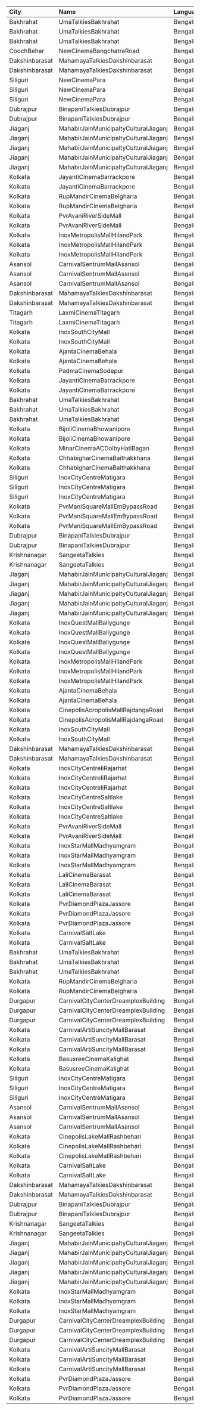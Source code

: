 | City           | Name                                  | Language |  Time | Type          | Price | Capacity | Booked |
| :------------- | :------------------------------------ | :------- | ----: | :------------ | ----: | -------: | -----: |
| Bakhrahat      | UmaTalkiesBakhrahat                   | Bengali  | 10:00 | Box           |  220₹ |       46 |     24 |
| Bakhrahat      | UmaTalkiesBakhrahat                   | Bengali  | 10:00 | Balcony       |   70₹ |      102 |     21 |
| Bakhrahat      | UmaTalkiesBakhrahat                   | Bengali  | 10:00 | SpecialClass  |   70₹ |       80 |     80 |
| CoochBehar     | NewCinemaBangchatraRoad               | Bengali  | 10:00 | Balcony       |  100₹ |       73 |     51 |
| Dakshinbarasat | MahamayaTalkiesDakshinbarasat         | Bengali  | 11:00 | Goldclass     |  100₹ |       68 |     50 |
| Dakshinbarasat | MahamayaTalkiesDakshinbarasat         | Bengali  | 11:00 | Silverclass   |   70₹ |      160 |    140 |
| Siliguri       | NewCinemaPara                         | Bengali  | 11:00 | Sofa          |  100₹ |       96 |     50 |
| Siliguri       | NewCinemaPara                         | Bengali  | 11:00 | Special       |   60₹ |      102 |     64 |
| Siliguri       | NewCinemaPara                         | Bengali  | 11:00 | FirstClass    |   40₹ |      285 |    143 |
| Dubrajpur      | BinapaniTalkiesDubrajpur              | Bengali  | 13:00 | Balcony       |   25₹ |      200 |    160 |
| Dubrajpur      | BinapaniTalkiesDubrajpur              | Bengali  | 13:00 | RearStall     |   20₹ |      500 |    460 |
| Jiaganj        | MahabirJainMunicipaltyCulturalJiaganj | Bengali  | 13:00 | Boxa          |  100₹ |       14 |      5 |
| Jiaganj        | MahabirJainMunicipaltyCulturalJiaganj | Bengali  | 13:00 | Boxb          |  100₹ |       14 |      5 |
| Jiaganj        | MahabirJainMunicipaltyCulturalJiaganj | Bengali  | 13:00 | Balcony       |   80₹ |       90 |     54 |
| Jiaganj        | MahabirJainMunicipaltyCulturalJiaganj | Bengali  | 13:00 | RearStall     |   60₹ |      176 |     84 |
| Jiaganj        | MahabirJainMunicipaltyCulturalJiaganj | Bengali  | 13:00 | FrontStall    |   60₹ |      110 |    110 |
| Kolkata        | JayantiCinemaBarrackpore              | Bengali  | 13:00 | SuperStall    |  200₹ |      183 |    145 |
| Kolkata        | JayantiCinemaBarrackpore              | Bengali  | 13:00 | Stall         |  200₹ |       39 |     39 |
| Kolkata        | RupMandirCinemaBelgharia              | Bengali  | 13:00 | Platinum      |  100₹ |       48 |     24 |
| Kolkata        | RupMandirCinemaBelgharia              | Bengali  | 13:00 | Gold          |   80₹ |      102 |     67 |
| Kolkata        | PvrAvaniRiverSideMall                 | Bengali  | 13:10 | Prime         |  170₹ |       11 |      1 |
| Kolkata        | PvrAvaniRiverSideMall                 | Bengali  | 13:10 | Classic       |  120₹ |      200 |      0 |
| Kolkata        | InoxMetropolisMallHilandPark          | Bengali  | 13:40 | Premier       |  112₹ |       36 |      0 |
| Kolkata        | InoxMetropolisMallHilandPark          | Bengali  | 13:40 | Royal         |  300₹ |       16 |      2 |
| Kolkata        | InoxMetropolisMallHilandPark          | Bengali  | 13:40 | Silver        |  112₹ |      155 |      8 |
| Asansol        | CarnivalSentrumMallAsansol            | Bengali  | 14:00 | Premium       |  110₹ |       63 |      0 |
| Asansol        | CarnivalSentrumMallAsansol            | Bengali  | 14:00 | Silver        |  110₹ |      150 |      0 |
| Asansol        | CarnivalSentrumMallAsansol            | Bengali  | 14:00 | Gold          |  110₹ |       43 |      2 |
| Dakshinbarasat | MahamayaTalkiesDakshinbarasat         | Bengali  | 14:00 | Goldclass     |  100₹ |       68 |     50 |
| Dakshinbarasat | MahamayaTalkiesDakshinbarasat         | Bengali  | 14:00 | Silverclass   |   70₹ |      160 |    140 |
| Titagarh       | LaxmiCinemaTitagarh                   | Bengali  | 14:00 | Balcony       |   60₹ |       31 |      0 |
| Titagarh       | LaxmiCinemaTitagarh                   | Bengali  | 14:00 | Firstclass    |   40₹ |       48 |      0 |
| Kolkata        | InoxSouthCityMall                     | Bengali  | 14:00 | Premier       |  160₹ |       34 |      0 |
| Kolkata        | InoxSouthCityMall                     | Bengali  | 14:00 | Silver        |  160₹ |      155 |      0 |
| Kolkata        | AjantaCinemaBehala                    | Bengali  | 14:00 | Balcony       |  150₹ |      213 |    153 |
| Kolkata        | AjantaCinemaBehala                    | Bengali  | 14:00 | Recliner      |  200₹ |       13 |      8 |
| Kolkata        | PadmaCinemaSodepur                    | Bengali  | 14:15 | Balcony       |   70₹ |       38 |      0 |
| Kolkata        | JayantiCinemaBarrackpore              | Bengali  | 14:45 | SuperStall    |  200₹ |      183 |    145 |
| Kolkata        | JayantiCinemaBarrackpore              | Bengali  | 14:45 | Stall         |  200₹ |       39 |     39 |
| Bakhrahat      | UmaTalkiesBakhrahat                   | Bengali  | 15:00 | Box           |  220₹ |       46 |     24 |
| Bakhrahat      | UmaTalkiesBakhrahat                   | Bengali  | 15:00 | Balcony       |   70₹ |      102 |     21 |
| Bakhrahat      | UmaTalkiesBakhrahat                   | Bengali  | 15:00 | SpecialClass  |   70₹ |       80 |     80 |
| Kolkata        | BijoliCinemaBhowanipore               | Bengali  | 15:00 | Balcony       |  100₹ |      188 |    146 |
| Kolkata        | BijoliCinemaBhowanipore               | Bengali  | 15:00 | RearStall     |   80₹ |      614 |    306 |
| Kolkata        | MinarCinemaACDolbyHatiBagan           | Bengali  | 15:00 | Balcony       |  150₹ |      274 |    193 |
| Kolkata        | ChhabigharCinemaBaithakkhana          | Bengali  | 15:00 | Balcony       |   80₹ |      144 |    112 |
| Kolkata        | ChhabigharCinemaBaithakkhana          | Bengali  | 15:00 | RearStall     |   60₹ |      502 |    281 |
| Siliguri       | InoxCityCentreMatigara                | Bengali  | 16:00 | Club          |  140₹ |      246 |      0 |
| Siliguri       | InoxCityCentreMatigara                | Bengali  | 16:00 | Executive     |  140₹ |       84 |      0 |
| Siliguri       | InoxCityCentreMatigara                | Bengali  | 16:00 | Royale        |  180₹ |       12 |      0 |
| Kolkata        | PvrManiSquareMallEmBypassRoad         | Bengali  | 16:00 | Classic       |  120₹ |       48 |      0 |
| Kolkata        | PvrManiSquareMallEmBypassRoad         | Bengali  | 16:00 | Prime         |  120₹ |       94 |      0 |
| Kolkata        | PvrManiSquareMallEmBypassRoad         | Bengali  | 16:00 | Recliner      |  380₹ |        8 |      0 |
| Dubrajpur      | BinapaniTalkiesDubrajpur              | Bengali  | 16:00 | Balcony       |   25₹ |      200 |    160 |
| Dubrajpur      | BinapaniTalkiesDubrajpur              | Bengali  | 16:00 | RearStall     |   20₹ |      500 |    460 |
| Krishnanagar   | SangeetaTalkies                       | Bengali  | 16:00 | Balcony       |   50₹ |      231 |    165 |
| Krishnanagar   | SangeetaTalkies                       | Bengali  | 16:00 | FirstClass    |   30₹ |      513 |    454 |
| Jiaganj        | MahabirJainMunicipaltyCulturalJiaganj | Bengali  | 16:00 | Boxa          |  100₹ |       14 |      5 |
| Jiaganj        | MahabirJainMunicipaltyCulturalJiaganj | Bengali  | 16:00 | Boxb          |  100₹ |       14 |      5 |
| Jiaganj        | MahabirJainMunicipaltyCulturalJiaganj | Bengali  | 16:00 | Balcony       |   80₹ |       90 |     54 |
| Jiaganj        | MahabirJainMunicipaltyCulturalJiaganj | Bengali  | 16:00 | RearStall     |   60₹ |      176 |     84 |
| Jiaganj        | MahabirJainMunicipaltyCulturalJiaganj | Bengali  | 16:00 | FrontStall    |   60₹ |      110 |    110 |
| Kolkata        | InoxQuestMallBallygunge               | Bengali  | 16:05 | Club          |  160₹ |      112 |      0 |
| Kolkata        | InoxQuestMallBallygunge               | Bengali  | 16:05 | Executive     |  160₹ |       24 |      0 |
| Kolkata        | InoxQuestMallBallygunge               | Bengali  | 16:05 | RoyalRecliner |  280₹ |        8 |      0 |
| Kolkata        | InoxQuestMallBallygunge               | Bengali  | 16:05 | Royal         |  160₹ |       24 |      0 |
| Kolkata        | InoxMetropolisMallHilandPark          | Bengali  | 16:05 | Premier       |  112₹ |       36 |      0 |
| Kolkata        | InoxMetropolisMallHilandPark          | Bengali  | 16:05 | Royal         |  300₹ |       14 |      0 |
| Kolkata        | InoxMetropolisMallHilandPark          | Bengali  | 16:05 | Silver        |  112₹ |      145 |      0 |
| Kolkata        | AjantaCinemaBehala                    | Bengali  | 16:10 | Balcony       |  150₹ |      213 |    153 |
| Kolkata        | AjantaCinemaBehala                    | Bengali  | 16:10 | Recliner      |  200₹ |       13 |      8 |
| Kolkata        | CinepolisAcropolisMallRajdangaRoad    | Bengali  | 16:15 | Executive     |  130₹ |       59 |      0 |
| Kolkata        | CinepolisAcropolisMallRajdangaRoad    | Bengali  | 16:15 | Premium       |  130₹ |       34 |      2 |
| Kolkata        | InoxSouthCityMall                     | Bengali  | 16:25 | Premier       |  160₹ |       34 |      0 |
| Kolkata        | InoxSouthCityMall                     | Bengali  | 16:25 | Silver        |  160₹ |      130 |      0 |
| Dakshinbarasat | MahamayaTalkiesDakshinbarasat         | Bengali  | 16:30 | Goldclass     |  100₹ |       68 |     50 |
| Dakshinbarasat | MahamayaTalkiesDakshinbarasat         | Bengali  | 16:30 | Silverclass   |   70₹ |      160 |    140 |
| Kolkata        | InoxCityCentreIiRajarhat              | Bengali  | 16:35 | Club          |  112₹ |      208 |      0 |
| Kolkata        | InoxCityCentreIiRajarhat              | Bengali  | 16:35 | Executive     |  112₹ |       51 |      0 |
| Kolkata        | InoxCityCentreIiRajarhat              | Bengali  | 16:35 | Royale        |  300₹ |        9 |      0 |
| Kolkata        | InoxCityCentreSaltlake                | Bengali  | 16:35 | DressCircle   |  112₹ |      140 |      0 |
| Kolkata        | InoxCityCentreSaltlake                | Bengali  | 16:35 | Galleria      |  112₹ |       49 |      0 |
| Kolkata        | InoxCityCentreSaltlake                | Bengali  | 16:35 | Royale        |  112₹ |       20 |      0 |
| Kolkata        | PvrAvaniRiverSideMall                 | Bengali  | 16:45 | Classic       |  150₹ |      200 |      0 |
| Kolkata        | PvrAvaniRiverSideMall                 | Bengali  | 16:45 | Prime         |  180₹ |       11 |      0 |
| Kolkata        | InoxStarMallMadhyamgram               | Bengali  | 16:45 | Club          |  112₹ |       89 |      0 |
| Kolkata        | InoxStarMallMadhyamgram               | Bengali  | 16:45 | Executive     |  112₹ |       30 |      0 |
| Kolkata        | InoxStarMallMadhyamgram               | Bengali  | 16:45 | Royal         |  140₹ |       59 |      0 |
| Kolkata        | LaliCinemaBarasat                     | Bengali  | 16:45 | DressCircle   |  100₹ |       22 |     16 |
| Kolkata        | LaliCinemaBarasat                     | Bengali  | 16:45 | Balcony       |   70₹ |      169 |    142 |
| Kolkata        | LaliCinemaBarasat                     | Bengali  | 16:45 | RearStall     |   50₹ |      270 |    216 |
| Kolkata        | PvrDiamondPlazaJassore                | Bengali  | 16:55 | Classic       |  140₹ |      176 |     13 |
| Kolkata        | PvrDiamondPlazaJassore                | Bengali  | 16:55 | Prime         |  200₹ |       12 |      0 |
| Kolkata        | PvrDiamondPlazaJassore                | Bengali  | 16:55 | Recliner      |  360₹ |       14 |      0 |
| Kolkata        | CarnivalSaltLake                      | Bengali  | 17:00 | Silver        |   99₹ |      216 |      4 |
| Kolkata        | CarnivalSaltLake                      | Bengali  | 17:00 | Gold          |  150₹ |       12 |      2 |
| Bakhrahat      | UmaTalkiesBakhrahat                   | Bengali  | 17:00 | Box           |  220₹ |       46 |     24 |
| Bakhrahat      | UmaTalkiesBakhrahat                   | Bengali  | 17:00 | Balcony       |   70₹ |      102 |     21 |
| Bakhrahat      | UmaTalkiesBakhrahat                   | Bengali  | 17:00 | SpecialClass  |   70₹ |       80 |     80 |
| Kolkata        | RupMandirCinemaBelgharia              | Bengali  | 17:00 | Platinum      |  100₹ |       48 |     24 |
| Kolkata        | RupMandirCinemaBelgharia              | Bengali  | 17:00 | Gold          |   80₹ |      102 |     67 |
| Durgapur       | CarnivalCityCenterDreamplexBuilding   | Bengali  | 17:05 | Economy       |   50₹ |       44 |      0 |
| Durgapur       | CarnivalCityCenterDreamplexBuilding   | Bengali  | 17:05 | Regular       |   89₹ |       70 |      0 |
| Durgapur       | CarnivalCityCenterDreamplexBuilding   | Bengali  | 17:05 | Executive     |  110₹ |      219 |      2 |
| Kolkata        | CarnivalArtiSuncityMallBarasat        | Bengali  | 17:15 | Diamond       |   99₹ |      118 |      6 |
| Kolkata        | CarnivalArtiSuncityMallBarasat        | Bengali  | 17:15 | Gold          |   89₹ |       60 |      0 |
| Kolkata        | CarnivalArtiSuncityMallBarasat        | Bengali  | 17:15 | Silver        |   69₹ |       40 |      0 |
| Kolkata        | BasusreeCinemaKalighat                | Bengali  | 17:30 | Balcony       |  100₹ |      320 |    245 |
| Kolkata        | BasusreeCinemaKalighat                | Bengali  | 17:30 | RearStall     |   70₹ |      700 |    499 |
| Siliguri       | InoxCityCentreMatigara                | Bengali  | 18:20 | Club          |  140₹ |      246 |      0 |
| Siliguri       | InoxCityCentreMatigara                | Bengali  | 18:20 | Executive     |  140₹ |       84 |      0 |
| Siliguri       | InoxCityCentreMatigara                | Bengali  | 18:20 | Royale        |  180₹ |       12 |      0 |
| Asansol        | CarnivalSentrumMallAsansol            | Bengali  | 18:30 | Premium       |  110₹ |       63 |      0 |
| Asansol        | CarnivalSentrumMallAsansol            | Bengali  | 18:30 | Silver        |  110₹ |      150 |      0 |
| Asansol        | CarnivalSentrumMallAsansol            | Bengali  | 18:30 | Gold          |  110₹ |       43 |      0 |
| Kolkata        | CinepolisLakeMallRashbehari           | Bengali  | 18:40 | Executive     |  130₹ |      183 |      1 |
| Kolkata        | CinepolisLakeMallRashbehari           | Bengali  | 18:40 | Premium       |  130₹ |       20 |      2 |
| Kolkata        | CinepolisLakeMallRashbehari           | Bengali  | 18:40 | Vip           |  300₹ |       12 |      0 |
| Kolkata        | CarnivalSaltLake                      | Bengali  | 18:55 | Silver        |   99₹ |      216 |      2 |
| Kolkata        | CarnivalSaltLake                      | Bengali  | 18:55 | Gold          |  150₹ |       12 |      3 |
| Dakshinbarasat | MahamayaTalkiesDakshinbarasat         | Bengali  | 19:00 | Goldclass     |  100₹ |       68 |     50 |
| Dakshinbarasat | MahamayaTalkiesDakshinbarasat         | Bengali  | 19:00 | Silverclass   |   70₹ |      160 |    140 |
| Dubrajpur      | BinapaniTalkiesDubrajpur              | Bengali  | 19:00 | Balcony       |   25₹ |      200 |    160 |
| Dubrajpur      | BinapaniTalkiesDubrajpur              | Bengali  | 19:00 | RearStall     |   20₹ |      500 |    460 |
| Krishnanagar   | SangeetaTalkies                       | Bengali  | 19:00 | Balcony       |   50₹ |      231 |    165 |
| Krishnanagar   | SangeetaTalkies                       | Bengali  | 19:00 | FirstClass    |   30₹ |      513 |    454 |
| Jiaganj        | MahabirJainMunicipaltyCulturalJiaganj | Bengali  | 19:00 | Boxa          |  100₹ |       14 |      5 |
| Jiaganj        | MahabirJainMunicipaltyCulturalJiaganj | Bengali  | 19:00 | Boxb          |  100₹ |       14 |      5 |
| Jiaganj        | MahabirJainMunicipaltyCulturalJiaganj | Bengali  | 19:00 | Balcony       |   80₹ |       90 |     54 |
| Jiaganj        | MahabirJainMunicipaltyCulturalJiaganj | Bengali  | 19:00 | RearStall     |   60₹ |      176 |     84 |
| Jiaganj        | MahabirJainMunicipaltyCulturalJiaganj | Bengali  | 19:00 | FrontStall    |   60₹ |      110 |    110 |
| Kolkata        | InoxStarMallMadhyamgram               | Bengali  | 19:05 | Club          |  112₹ |       90 |      0 |
| Kolkata        | InoxStarMallMadhyamgram               | Bengali  | 19:05 | Executive     |  112₹ |       30 |      0 |
| Kolkata        | InoxStarMallMadhyamgram               | Bengali  | 19:05 | Royal         |  140₹ |       63 |      0 |
| Durgapur       | CarnivalCityCenterDreamplexBuilding   | Bengali  | 19:05 | Economy       |   50₹ |       44 |      0 |
| Durgapur       | CarnivalCityCenterDreamplexBuilding   | Bengali  | 19:05 | Regular       |   89₹ |       70 |      0 |
| Durgapur       | CarnivalCityCenterDreamplexBuilding   | Bengali  | 19:05 | Executive     |  110₹ |      219 |      0 |
| Kolkata        | CarnivalArtiSuncityMallBarasat        | Bengali  | 19:10 | Diamond       |   99₹ |      118 |      0 |
| Kolkata        | CarnivalArtiSuncityMallBarasat        | Bengali  | 19:10 | Gold          |   89₹ |       60 |      0 |
| Kolkata        | CarnivalArtiSuncityMallBarasat        | Bengali  | 19:10 | Silver        |   69₹ |       40 |      0 |
| Kolkata        | PvrDiamondPlazaJassore                | Bengali  | 19:15 | Classic       |  112₹ |      176 |      3 |
| Kolkata        | PvrDiamondPlazaJassore                | Bengali  | 19:15 | Prime         |  200₹ |       12 |      0 |
| Kolkata        | PvrDiamondPlazaJassore                | Bengali  | 19:15 | Recliner      |  360₹ |       14 |      0 |